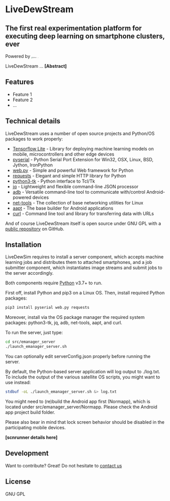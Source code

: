 # LiveDewStream
## The first real experimentation platform for executing deep learning on smartphone clusters, ever

Powered by [<img src="https://www.python.org/static/img/python-logo@2x.png" alt="Python" style="zoom:25%;" />](https://www.python.org) [<img src="https://upload.wikimedia.org/wikipedia/commons/thumb/6/64/Android_logo_2019_%28stacked%29.svg/1200px-Android_logo_2019_%28stacked%29.svg.png" alt="Android" style="zoom: 5%;" />](https://www.android.com)

LiveDewStream ... **[Abstract]**

## Features

- Feature 1
- Feature 2
- ...

## Technical details

LiveDewStream uses a number of open source projects and Python/OS packages to work properly:

- [Tensorflow Lite](https://www.tensorflow.org/lite) - Library for deploying machine learning models on mobile, microcontrollers and other edge devices
- [pyserial](https://pypi.org/project/pyserial/) - Python Serial Port Extension for Win32, OSX, Linux, BSD, Jython, IronPython
- [web.py](https://webpy.org/) - Simple and powerful Web framework for Python
- [requests](https://docs.python-requests.org) - Elegant and simple HTTP library for Python
- [python3-tk](https://docs.python.org/3/library/tkinter.html) - Python interface to Tcl/Tk
- [jq](https://stedolan.github.io/jq/) - Lightweight and flexible command-line JSON processor
- [adb](https://developer.android.com/studio/command-line/adb) - Versatile command-line tool to communicate with/control Android-powered devices
- [net-tools](https://sourceforge.net/projects/net-tools/) - The collection of base networking utilities for Linux
- [aapt](https://developer.android.com/studio/command-line/aapt2) - The base builder for Android applications
- [curl](https://curl.se/) - Command line tool and library for transferring data with URLs 

And of course LiveDewStream itself is open source under GNU GPL with a [public repository](http://github.com/livedewstream) on GitHub.

## Installation

LiveDewSim requires to install a server component, which accepts machine learning jobs and distributes them to attached smartphones, and a job submitter component, which instantiates image streams and submit jobs to the server accordingly.

Both components require [Python](https://www.python.org/) v3.7+ to run.

First off, install Python and pip3 on a Linux OS. Then, install required Python packages:

```sh
pip3 install pyserial web.py requests
```

Moreover, install via the OS package manager the required system packages: python3-tk, jq, adb, net-tools, aapt, and curl. 

To run the server, just type:

```sh
cd src/emanager_server
./launch_emanager_server.sh
```

You can optionally edit serverConfig.json properly before running the server.

By default, the Python-based server application will log output to ./log.txt. To include the output of the various satellite OS scripts, you might want to use instead: 

```sh
stdbuf -oL ./launch_emanager_server.sh &> log.txt
```

You might need to (re)build the Android app first (Normapp), which is located under src/emanager_server/Normapp. Please check the Android app project build folder.

Please also bear in mind that lock screen behavior should be disabled in the participating mobile devices.

**[scnrunner details here]**

## Development

Want to contribute? Great! Do not hesitate to [contact us](matias.hirsch@isistan.unicen.edu.ar)

## License

GNU GPL
